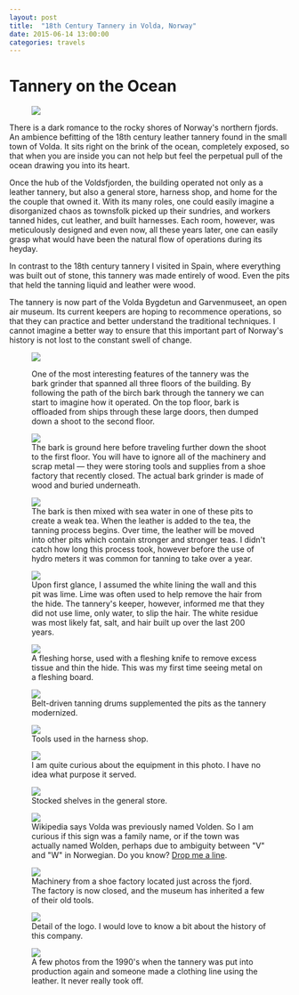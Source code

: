 ```yaml
---
layout: post
title:  "18th Century Tannery in Volda, Norway"
date: 2015-06-14 13:00:00
categories: travels
---
```


# Tannery on the Ocean

<figure>
  <img src="http://fehuleather.s3.amazonaws.com/floraonfauna/volda-tannery-15.jpg">
  <figcaption>
  </figcaption>
</figure>

There is a dark romance to the rocky shores of Norway's northern fjords. An ambience befitting of the 18th century leather tannery  found in the small town of Volda.  It sits right on the brink of the ocean, completely exposed, so that when you are inside you can not help but feel the perpetual pull of the ocean drawing you into its heart.

Once the hub of the Voldsfjorden, the building operated not only as a leather tannery, but also a general store, harness shop, and home for the the couple that owned it. With its many roles, one could easily imagine a disorganized chaos as townsfolk picked up their sundries, and workers tanned hides, cut leather, and built harnesses. Each room, however, was meticulously designed and even now, all these years later, one can easily grasp what would have been the natural flow of operations during its heyday.

In contrast to the 18th century tannery I visited in Spain, where everything was built out of stone, this tannery was made entirely of wood. Even the pits that held the tanning liquid and leather were wood.

The tannery is now part of the Volda Bygdetun and Garvenmuseet, an open air museum. Its current keepers are hoping to recommence operations, so that they can practice and better understand the traditional techniques. I cannot imagine a better way to ensure that this important part of Norway's history is not lost to the constant swell of change.

<figure>
  <img src="http://fehuleather.s3.amazonaws.com/floraonfauna/volda-tannery-13.jpg">
  <figcaption>

One of the most interesting features of the tannery was the bark grinder that spanned all three floors of the building. By following the path of the birch bark through the tannery we can start to imagine how it operated. On the top floor, bark is offloaded from ships through these large doors, then dumped down a shoot to the second floor.
</figcaption>
</figure>

<figure>
  <img src="http://fehuleather.s3.amazonaws.com/floraonfauna/volda-tannery-10.jpg">
  <figcaption>
The bark is ground here before traveling further down the shoot to the first floor. You will have to ignore all of the machinery and scrap metal — they were storing tools and supplies from a shoe factory that recently closed. The actual bark grinder is made of wood and buried underneath.
  </figcaption>
</figure>

<figure>
  <img src="http://fehuleather.s3.amazonaws.com/floraonfauna/volda-tannery.jpg">
  <figcaption>The bark is then mixed with sea water in one of these pits to create a weak tea. When the leather is added to the tea, the tanning process begins. Over time, the leather will be moved into other pits which contain stronger and stronger teas. I didn't catch how long this process took, however before the use of hydro meters it was common for tanning to take over a year.
</figcaption>
</figure>


<figure>
  <img src="http://fehuleather.s3.amazonaws.com/floraonfauna/volda-tannery-3.jpg">
  <figcaption>Upon first glance, I assumed the white lining the wall and this pit was lime. Lime was often used to help remove the hair from the hide. The tannery's keeper, however, informed me that they did not use lime, only water, to slip the hair. The white residue was most likely fat, salt, and hair built up over the last 200 years. </figcaption>
</figure>



<figure>
  <img src="http://fehuleather.s3.amazonaws.com/floraonfauna/volda-tannery-4.jpg">
  <figcaption>A fleshing horse, used with a fleshing knife to remove excess tissue and thin the hide. This was my first time seeing metal on a fleshing board.</figcaption>
</figure>

<figure>
  <img src="http://fehuleather.s3.amazonaws.com/floraonfauna/volda-tannery-2.jpg">
  <figcaption>Belt-driven tanning drums supplemented the pits as the tannery modernized.
</figcaption>
</figure>

<figure>
  <img src="http://fehuleather.s3.amazonaws.com/floraonfauna/volda-tannery-6.jpg">
  <figcaption>Tools used in the harness shop.</figcaption>
</figure>

<figure>
  <img src="http://fehuleather.s3.amazonaws.com/floraonfauna/volda-tannery-7.jpg">
  <figcaption>I am quite curious about the equipment in this photo. I have no idea what purpose it served.</figcaption>
</figure>

<figure>
  <img src="http://fehuleather.s3.amazonaws.com/floraonfauna/volda-tannery-8.jpg">
  <figcaption>Stocked shelves in the general store.</figcaption>
</figure>

<figure>
  <img src="http://fehuleather.s3.amazonaws.com/floraonfauna/volda-tannery-9.jpg">
  <figcaption>Wikipedia says Volda was previously named Volden. So I am curious if this sign was a family name, or if the town was actually named Wolden, perhaps due to ambiguity between "V" and "W" in Norwegian. Do you know? <a href="http://twitter.com/fehuleather">Drop me a line</a>.
</figcaption>
</figure>

<figure>
  <img src="http://fehuleather.s3.amazonaws.com/floraonfauna/volda-tannery-12.jpg">
  <figcaption>Machinery from a shoe factory located just across the fjord. The factory is now closed, and the museum has inherited a few of their old tools.
</figcaption>
</figure>

<figure>
  <img src="http://fehuleather.s3.amazonaws.com/floraonfauna/volda-tannery-11.jpg">
  <figcaption>Detail of the logo. I would love to know a bit about the history of this company.
</figcaption>
</figure>

<figure>
  <img src="http://fehuleather.s3.amazonaws.com/floraonfauna/volda-tannery-14.jpg">
  <figcaption>A few photos from the 1990's when the tannery was put into production again and someone made a clothing line using the leather. It never really took off.</figcaption>
</figure>
